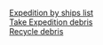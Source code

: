 [Expedition by ships list](RockClubKASHMIR/expedition_by_shiplist.go)  
[Take Expedition debris](RockClubKASHMIR/take_expedition_debris.go)  
[Recycle debris](recycle_debris.go)
